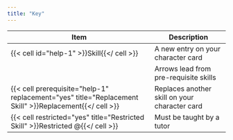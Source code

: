 ```yaml
---
title: "Key"
---
```


| Item                                                                                                   | Description                                   |
| ------------------------------------------------------------------------------------------------------ | --------------------------------------------- |
| {{< cell id="help-1" >}}Skill{{</ cell >}}                                                             | A new entry on your character card            |
|                                                                                                        | Arrows lead from pre-requisite skills         |
| {{< cell prerequisite="help-1" replacement="yes" title="Replacement Skill" >}}Replacement{{</ cell >}} | Replaces another skill on your character card |
| {{< cell restricted="yes" title="Restricted Skill" >}}Restricted @{{</ cell >}}                        | Must be taught by a tutor                     |
